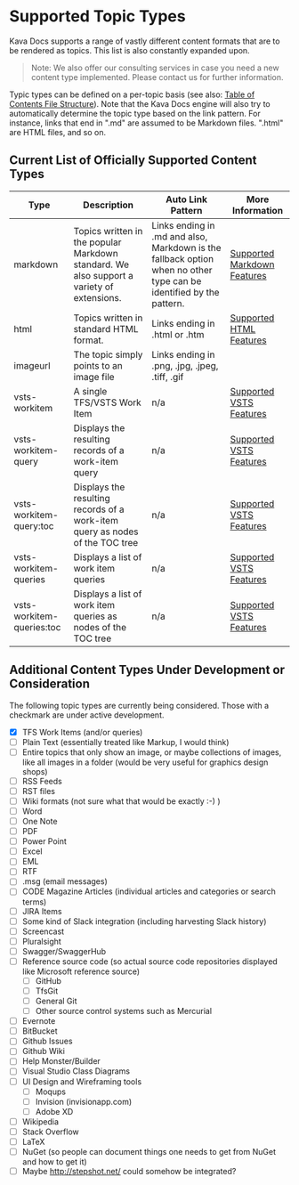 # Supported Topic Types

Kava Docs supports a range of vastly different content formats that are to be rendered as topics. This list is also constantly expanded upon.

> Note: We also offer our consulting services in case you need a new content type implemented. Please contact us for further information.

Typic types can be defined on a per-topic basis (see also: [Table of Contents File Structure](TOC-File-Structure)). Note that the Kava Docs engine will also try to automatically determine the topic type based on the link pattern. For instance, links that end in ".md" are assumed to be Markdown files. ".html" are HTML files, and so on.

## Current List of Officially Supported Content Types

| Type | Description | Auto Link Pattern | More Information |
|---|---|---|---|
| markdown | Topics written in the popular Markdown standard. We also support a variety of extensions. | Links ending in .md and also, Markdown is the fallback option when no other type can be identified by the pattern. | [Supported Markdown Features](Supported-Markdown-Features) |
| html | Topics written in standard HTML format. | Links ending in .html or .htm | [Supported HTML Features](Supported-HTML-Features) |
| imageurl | The topic simply points to an image file | Links ending in .png, .jpg, .jpeg, .tiff, .gif |  |
| vsts-workitem | A single TFS/VSTS Work Item | n/a | [Supported VSTS Features](Supported-VSTS-Features) |
| vsts-workitem-query | Displays the resulting records of a work-item query | n/a | [Supported VSTS Features](Supported-VSTS-Features) |
| vsts-workitem-query:toc | Displays the resulting records of a work-item query as nodes of the TOC tree | n/a | [Supported VSTS Features](Supported-VSTS-Features) |
| vsts-workitem-queries | Displays a list of work item queries | n/a | [Supported VSTS Features](Supported-VSTS-Features) |
| vsts-workitem-queries:toc | Displays a list of work item queries as nodes of the TOC tree | n/a | [Supported VSTS Features](Supported-VSTS-Features) |

## Additional Content Types Under Development or Consideration

The following topic types are currently being considered. Those with a checkmark are under active development.

* [x] TFS Work Items (and/or queries)
* [ ] Plain Text (essentially treated like Markup, I would think)
* [ ] Entire topics that only show an image, or maybe collections of images, like all images in a folder (would be very useful for graphics design shops)
* [ ] RSS Feeds
* [ ] RST files
* [ ] Wiki formats (not sure what that would be exactly :-) )
* [ ] Word
* [ ] One Note
* [ ] PDF
* [ ] Power Point 
* [ ] Excel
* [ ] EML
* [ ] RTF
* [ ] .msg (email messages)
* [ ] CODE Magazine Articles (individual articles and categories or search terms)
* [ ] JIRA Items
* [ ] Some kind of Slack integration (including harvesting Slack history)
* [ ] Screencast
* [ ] Pluralsight
* [ ] Swagger/SwaggerHub
* [ ] Reference source code (so actual source code repositories displayed like Microsoft reference source)
    * [ ] GitHub
    * [ ] TfsGit
    * [ ] General Git
    * [ ] Other source control systems such as Mercurial
* [ ] Evernote
* [ ] BitBucket
* [ ] Github Issues
* [ ] Github Wiki
* [ ] Help Monster/Builder
* [ ] Visual Studio Class Diagrams
* [ ] UI Design and Wireframing tools
   * [ ] Moqups
   * [ ] Invision (invisionapp.com)
   * [ ] Adobe XD
* [ ] Wikipedia
* [ ] Stack Overflow
* [ ] LaTeX
* [ ] NuGet (so people can document things one needs to get from NuGet and how to get it)
* [ ] Maybe http://stepshot.net/ could somehow be integrated?
